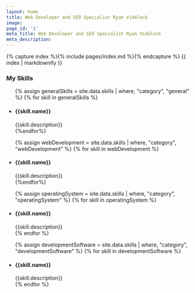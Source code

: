 ```yaml
---
layout: home
title: Web Developer and SEO Specialist Ryan Videlock
image: 
page_id: '1'
meta_title: Web Developer and SEO Specialist Ryan Videlock
meta_description: 
---
```

{% capture index %}{% include pages/index.md %}{% endcapture %}
{{ index | markdownify }}

### My Skills
<div class="skills">
    <ul class="general-skills">
{% assign generalSkills = site.data.skills | where, "category", "general"  %}
{% for skill in generalSkills %}
    <li class="general-skill-{{skill.id}} skill">
        <h4 class="skill-title">{{skill.name}}</h4>
        <span class="skill-description"><span>{{skill.description}}</span></span>
    </li>
{%endfor%}
</ul>
    <ul class="webDevelopment-skills">
{% assign webDevelopment = site.data.skills | where, "category", "webDevelopment"  %}
{% for skill in webDevelopment %}
    <li class="webDevelopment-skill-{{skill.id}} skill">
        <h4 class="skill-title">{{skill.name}}</h4>
        <span class="skill-description"><span>{{skill.description}}</span></span>
    </li>
{%endfor%}
</ul>
<ul class="operatingSystem-skills">
{% assign operatingSystem = site.data.skills | where, "category", "operatingSystem"  %}
{% for skill in operatingSystem %}
    <li class="operatingSystem-skill-{{skill.id}} skill">
        <h4 class="skill-title">{{skill.name}}</h4>
        <span class="skill-description"><span>{{skill.description}}</span></span>
    </li>
{% endfor %}
</ul>
<ul class="developmentSoftware-skills">
{% assign developmentSoftware = site.data.skills | where, "category", "developmentSoftware"  %}
{% for skill in developmentSoftware %}
    <li class="developmentSoftware-skill-{{skill.id}} skill">
        <h4 class="skill-title">{{skill.name}}</h4>
        <span class="skill-description"><span>{{skill.description}}</span></span>
    </li>
{% endfor %}
</ul>
</div>
